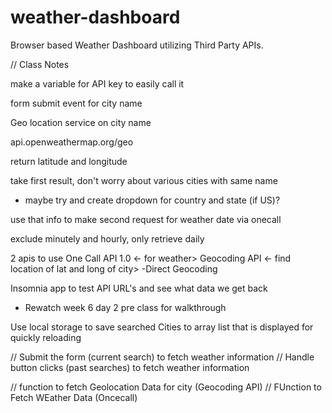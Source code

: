 # weather-dashboard
Browser based Weather Dashboard utilizing Third Party APIs.






// Class Notes

make a variable for API key to easily call it

form submit event for city name

Geo location service on city name

api.openweathermap.org/geo

return latitude and longitude

take first result, don't worry about various cities with same name
- maybe try and create dropdown for country and state (if US)?

use that info to make second request for weather date via onecall

exclude minutely and hourly, only retrieve daily

2 apis to use
One Call API 1.0 <- for weather>
Geocoding API <- find location of lat and long of city>
-Direct Geocoding

Insomnia app to test API URL's and see what data we get back
- Rewatch week 6 day 2 pre class for walkthrough


Use local storage to save searched Cities to array list that is displayed for quickly reloading


// Submit the form (current search) to fetch weather information
// Handle button clicks (past searches) to fetch weather information

// function to fetch Geolocation Data for city (Geocoding API)
// FUnction to Fetch WEather Data (Oncecall)

